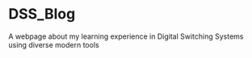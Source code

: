 # DSS_Blog
A webpage about my learning experience in Digital Switching Systems using diverse modern tools
